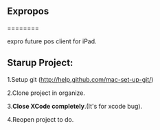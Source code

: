 ## Expropos
========

expro future pos client for iPad.

## Starup Project:

1.Setup git (http://help.github.com/mac-set-up-git/)

2.Clone project in organize.

3.**Close XCode completely**.(It's for xcode bug).

4.Reopen project to do.



